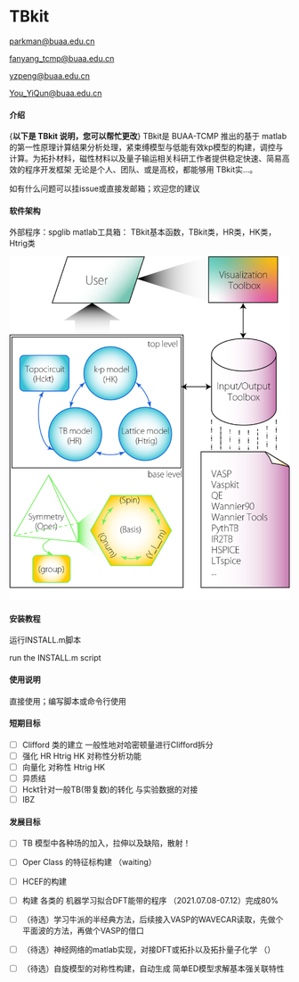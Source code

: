 # TBkit

parkman@buaa.edu.cn

fanyang_tcmp@buaa.edu.cn

yzpeng@buaa.edu.cn

You_YiQun@buaa.edu.cn


#### 介绍
{**以下是 TBkit 说明，您可以帮忙更改**}
TBkit是 BUAA-TCMP 推出的基于 matlab 的第一性原理计算结果分析处理，紧束缚模型与低能有效kp模型的构建，调控与计算。为拓扑材料，磁性材料以及量子输运相关科研工作者提供稳定快速、简易高效的程序开发框架
无论是个人、团队、或是高校，都能够用 TBkit实...。

如有什么问题可以挂issue或直接发邮箱；欢迎您的建议

#### 软件架构
外部程序：spglib
matlab工具箱：
TBkit基本函数，TBkit类，HR类，HK类，Htrig类


![alt text](doc/TBKit_.png)


#### 安装教程
运行INSTALL.m脚本

run the INSTALL.m script

#### 使用说明

直接使用；编写脚本或命令行使用

#### 短期目标
- [ ] Clifford 类的建立 一般性地对哈密顿量进行Clifford拆分
- [ ] 强化 HR Htrig HK 对称性分析功能
- [ ] 向量化 对称性 Htrig HK
- [ ] 异质结
- [ ] Hckt针对一般TB(带复数)的转化 与实验数据的对接
- [ ] IBZ

#### 发展目标

- [ ] TB 模型中各种场的加入，拉伸以及缺陷，散射！
- [ ] Oper Class 的特征标构建 （waiting）
- [ ] HCEF的构建 
- [ ] 构建 各类的 机器学习拟合DFT能带的程序 （2021.07.08-07.12）完成80%
- [ ] （待选）学习牛派的半经典方法，后续接入VASP的WAVECAR读取，先做个平面波的方法，再做个VASP的借口
- [ ] （待选）神经网络的matlab实现，对接DFT或拓扑以及拓扑量子化学 （）
- [ ] （待选）自旋模型的对称性构建，自动生成 简单ED模型求解基本强关联特性




